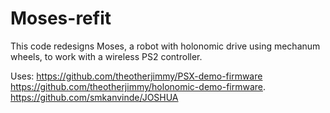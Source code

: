 # Moses-refit
This code redesigns Moses, a robot with holonomic drive using mechanum wheels, to work with a wireless PS2 controller. 

Uses:
https://github.com/theotherjimmy/PSX-demo-firmware
https://github.com/theotherjimmy/holonomic-demo-firmware.
https://github.com/smkanvinde/JOSHUA
